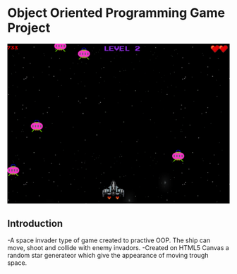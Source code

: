 # Object Oriented Programming Game Project

<p align="center"><img src="./images/home.png"></p>

## Introduction

-A space invader type of game created to practive OOP. The ship can move, shoot and collide with enemy invadors. 
-Created on HTML5 Canvas a random star generateor which give the appearance of moving trough space.